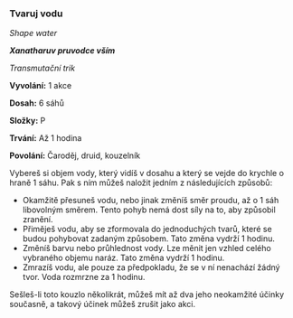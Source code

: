 ### Tvaruj vodu

*Shape water*

***Xanatharuv pruvodce vším***

 *Transmutační trik* 
 

**Vyvolání:** 1 akce

**Dosah:** 6 sáhů

**Složky:** P

**Trvání:** Až 1 hodina

**Povolání:** Čaroděj, druid, kouzelník
 
Vybereš si objem vody, který vidíš v dosahu a který se vejde do krychle o hraně 1 sáhu. Pak s ním můžeš naložit jedním z následujících způsobů:

 * Okamžitě přesuneš vodu, nebo jinak změníš směr proudu, až o 1 sáh libovolným směrem. Tento pohyb nemá dost síly na to, aby způsobil zranění.
 * Přiměješ vodu, aby se zformovala do jednoduchých tvarů, které se budou pohybovat zadaným způsobem. Tato změna vydrží 1 hodinu.
 * Změníš barvu nebo průhlednost vody. Lze měnit jen vzhled celého vybraného objemu naráz. Tato změna vydrží 1 hodinu.
 * Zmrazíš vodu, ale pouze za předpokladu, že se v ní nenachází žádný tvor. Voda rozmrzne za 1 hodinu.

Sešleš-li toto kouzlo několikrát, můžeš mít až dva jeho neokamžité účinky současně, a takový účinek můžeš zrušit jako akci.